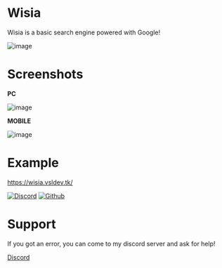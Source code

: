 # Wisia
Wisia is a basic search engine powered with Google!

![image](https://cdn.glitch.me/353f4572-362e-4e70-bf65-c0c0c4ccff01%2Fce035a6c-31a8-47f8-a0a4-bae4df65a7f7.image.png?v=1637588631337)

# Screenshots

**PC**

![image](https://user-images.githubusercontent.com/91078294/142765995-b1c21a62-93aa-43bf-9a64-bed8594541c2.png)

**MOBILE**

![image](https://user-images.githubusercontent.com/91078294/142766094-428be64b-f333-4b2f-9a75-c5b3266c8540.png)

# Example

https://wisia.vsldev.tk/


[![Discord](https://img.shields.io/discord/762267257551978527?style=plastic)](https://discord.gg/EMXYEvv) [![Github](https://img.shields.io/github/followers/vsldev1409?style=social)](https://github.com/vsldev1409)

# Support

If you got an error, you can come to my discord server and ask for help!

[Discord](https://discord.gg/EMXYEvv)
